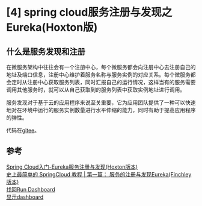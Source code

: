 # [4] spring cloud服务注册与发现之Eureka(Hoxton版)

## 什么是服务发现和注册
在微服务架构中往往会有一个注册中心，每个微服务都会向注册中心去注册自己的地址及端口信息，注册中心维护着服务名称与服务实例的对应关系。每个微服务都会定时从注册中心获取服务列表，同时汇报自己的运行情况，这样当有的服务需要调用其他服务时，就可以从自己获取到的服务列表中获取实例地址进行调用。

服务发现对于基于云的应用程序来说至关重要，它为应用团队提供了一种可以快速地对在环境中运行的服务实例数量进行水平伸缩的能力，同时有助于提高应用程序的弹性。

代码在[gitee](https://gitee.com/adamhand/spring-cloud-master/tree/master/spring-cloud-eureka)。

## 参考
[Spring Cloud入门-Eureka服务注册与发现(Hoxton版本)](https://blog.csdn.net/ThinkWon/article/details/103726655)</br>
[史上最简单的 SpringCloud 教程 | 第一篇： 服务的注册与发现Eureka(Finchley版本)](https://blog.csdn.net/forezp/article/details/81040925)</br>
[找回Run Dashboard](https://www.cnblogs.com/yangtianle/p/8818255.html)</br>
[显示dashboard](https://jingyan.baidu.com/article/ce4366495a1df73773afd3d3.html)</br>